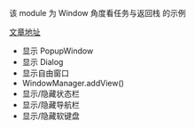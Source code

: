 该 module 为 Window 角度看任务与返回栈 的示例

[文章地址](https://xiaozhuanlan.com/topic/3268795140)

- 显示 PopupWindow
- 显示 Dialog
- 显示自由窗口
- WindowManager.addView()
- 显示/隐藏状态栏
- 显示/隐藏导航栏
- 显示/隐藏软键盘
